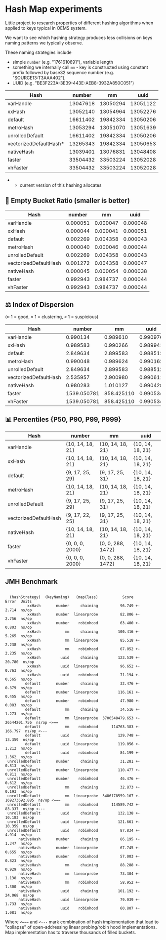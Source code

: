 # Hash Map experiments

Little project to research properties of different hashing algorithms when applied to keys typical in OEMS system.


We want to see which hashing strategy produces less collisions on keys naming patterns we typically observe.

These naming strategies include

* simple `number` (e.g. "1761610691"), variable length
* something we internally call `mm` - key is constructed using constant prefix followed by base32 sequence number (e.g. "SOURCE13:T3AAA402"),
* UUID (e.g. "BE3F223A-3E39-443E-AEB8-3932A850C051")

| Hash                   | number   | mm        | uuid     |
|------------------------|----------|-----------|----------|
| varHandle              | 13047618 | 13050294  | 13051122 |
| xxHash                 | 13052140 | 13054964  | 13052276 |
| default                | 16611402 | 19842334  | 13050206 |
| metroHash              | 13053294 | 13051070  | 13051639 |
| unrolledDefault        | 16611402 | 19842334  | 13050206 |
| vectorizedDefaultHash* | 13265343 | 19842334  | 13050653 |
| nativeHash             | 13039401 | 13076831  | 13048408 |
| faster                 | 33504432 | 33503224  | 13052028 |
| vhFaster               | 33504432 | 33503224  | 13052028 |

* - current version of this hashing allocates

## 🧩 Empty Bucket Ratio (smaller is better)

| Hash                  | number   | mm       | uuid     |
| --------------------- | -------- | -------- | -------- |
| varHandle             | 0.000051 | 0.000047 | 0.000048 |
| xxHash                | 0.000044 | 0.000041 | 0.000051 |
| default               | 0.002269 | 0.004358 | 0.000043 |
| metroHash             | 0.000040 | 0.000046 | 0.000044 |
| unrolledDefault       | 0.002269 | 0.004358 | 0.000043 |
| vectorizedDefaultHash | 0.001272 | 0.004358 | 0.000047 |
| nativeHash            | 0.000045 | 0.000054 | 0.000038 |
| faster                | 0.992943 | 0.984737 | 0.000044 |
| vhFaster              | 0.992943 | 0.984737 | 0.000044 |

## ⚖️ Index of Dispersion

(≈ 1 = good, » 1 = clustering, « 1 = suspicious)

| Hash                  | number      | mm         | uuid     |
| --------------------- | ----------- | ---------- | -------- |
| varHandle             | 0.990134    | 0.989610   | 0.990976 |
| xxHash                | 0.989583    | 0.990266   | 0.989941 |
| default               | 2.849634    | 2.899583   | 0.988512 |
| metroHash             | 0.990048    | 0.989624   | 0.990162 |
| unrolledDefault       | 2.849634    | 2.899583   | 0.988512 |
| vectorizedDefaultHash | 2.535957    | 2.900980   | 0.990611 |
| nativeHash            | 0.980283    | 1.010127   | 0.990428 |
| faster                | 1539.050781 | 858.425110 | 0.990534 |
| vhFaster              | 1539.050781 | 858.425110 | 0.990534 |


## 📊 Percentiles {P50, P90, P99, P999}

| Hash                  | number           | mm                | uuid             |
| --------------------- | ---------------- | ----------------- | ---------------- |
| varHandle             | {10, 14, 18, 21} | {10, 14, 18, 21}  | {10, 14, 18, 21} |
| xxHash                | {10, 14, 18, 21} | {10, 14, 18, 21}  | {10, 14, 18, 21} |
| default               | {9, 17, 25, 29}  | {9, 17, 25, 31}   | {10, 14, 18, 21} |
| metroHash             | {10, 14, 18, 21} | {10, 14, 18, 21}  | {10, 14, 18, 21} |
| unrolledDefault       | {9, 17, 25, 29}  | {9, 17, 25, 31}   | {10, 14, 18, 21} |
| vectorizedDefaultHash | {9, 17, 22, 25}  | {9, 17, 25, 31}   | {10, 14, 18, 21} |
| nativeHash            | {10, 14, 18, 21} | {10, 14, 18, 21}  | {10, 14, 18, 21} |
| faster                | {0, 0, 0, 2000}  | {0, 0, 288, 1472} | {10, 14, 18, 21} |
| vhFaster              | {0, 0, 0, 2000}  | {0, 0, 288, 1472} | {10, 14, 18, 21} |



## JMH Benchmark

```declarative

  (hashStrategy)  (keyNaming)   (mapClass)           Score           Error  Units
          xxHash       number     chaining          96.749 +-         2.714  ns/op
          xxHash       number  linearprobe          82.806 +-         2.756  ns/op
          xxHash       number    robinhood          63.400 +-         0.803  ns/op
          xxHash           mm     chaining         100.416 +-         5.265  ns/op
          xxHash           mm  linearprobe          85.518 +-         2.238  ns/op
          xxHash           mm    robinhood          67.052 +-         2.235  ns/op
          xxHash         uuid     chaining         123.539 +-        20.780  ns/op
          xxHash         uuid  linearprobe          96.652 +-         0.763  ns/op
          xxHash         uuid    robinhood          71.194 +-         0.565  ns/op
         default       number     chaining          32.476 +-         0.379  ns/op
         default       number  linearprobe         116.161 +-         0.455  ns/op
         default       number    robinhood          47.980 +-         0.083  ns/op
         default           mm     chaining          34.516 +-         1.273  ns/op
         default           mm  linearprobe  3706548479.653 +-  26544201.756  ns/op <===
         default           mm    robinhood      114763.383 +-       166.797  ns/op <---
         default         uuid     chaining         129.748 +-        13.359  ns/op
         default         uuid  linearprobe         119.056 +-         1.212  ns/op
         default         uuid    robinhood          84.199 +-         1.362  ns/op
 unrolledDefault       number     chaining          31.281 +-         0.813  ns/op
 unrolledDefault       number  linearprobe         110.477 +-         0.811  ns/op
 unrolledDefault       number    robinhood          46.476 +-         0.612  ns/op
 unrolledDefault           mm     chaining          32.873 +-         0.193  ns/op
 unrolledDefault           mm  linearprobe  3486178559.167 +- 169273692.885  ns/op <===
 unrolledDefault           mm    robinhood      114589.742 +-        83.337  ns/op <---
 unrolledDefault         uuid     chaining         132.138 +-        10.183  ns/op
 unrolledDefault         uuid  linearprobe         121.661 +-        10.359  ns/op
 unrolledDefault         uuid    robinhood          87.834 +-         4.914  ns/op
      nativeHash       number     chaining          86.195 +-         1.347  ns/op
      nativeHash       number  linearprobe          67.745 +-         0.655  ns/op
      nativeHash       number    robinhood          57.003 +-         0.823  ns/op
      nativeHash           mm     chaining          88.288 +-         0.929  ns/op
      nativeHash           mm  linearprobe          73.304 +-         1.138  ns/op
      nativeHash           mm    robinhood          58.952 +-         1.300  ns/op
      nativeHash         uuid     chaining         101.192 +-        24.068  ns/op
      nativeHash         uuid  linearprobe          79.039 +-         1.733  ns/op
      nativeHash         uuid    robinhood          60.807 +-         1.081  ns/op
```
Where `<===` and `<---` mark combination of hash implementation that lead to "collapse" of open-addressing linear probing/robin hood implementations.
Map implementation has to traverse thousands of filled buckets.